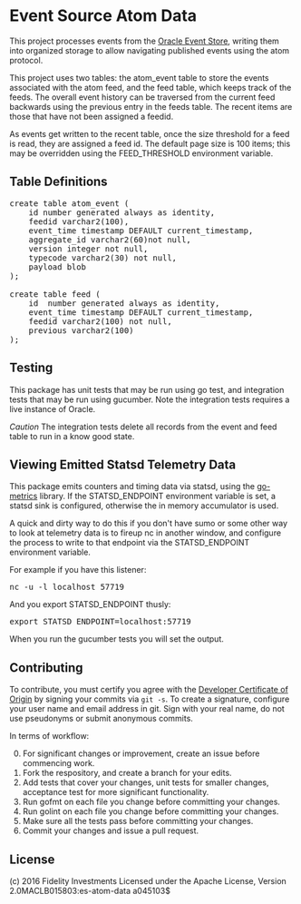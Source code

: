 # Event Source Atom Data

This project processes events from the [Oracle Event Store](https://github.com/xtracdev/oraeventstore),
writing them into organized storage to allow navigating published events
using the atom protocol.

This project uses two tables: the atom_event table to store the events
associated with the atom feed, and the feed table, which keeps track of the 
feeds. The overall event history can be traversed from the current feed
backwards using the previous entry in the feeds table. The recent items
are those that have not been assigned a feedid.

As events get written to the recent table, once the size threshold for a feed is read,
they are assigned a feed id. The default page size is 100 items; this may be
overridden using the FEED_THRESHOLD environment variable.

## Table Definitions

<pre>
create table atom_event (
    id number generated always as identity,
    feedid varchar2(100),
    event_time timestamp DEFAULT current_timestamp,
    aggregate_id varchar2(60)not null,
    version integer not null,
    typecode varchar2(30) not null,
    payload blob
);

create table feed (
    id  number generated always as identity,
    event_time timestamp DEFAULT current_timestamp,
    feedid varchar2(100) not null,
    previous varchar2(100)
);
</pre>

## Testing

This package has unit tests that may be run using go test, and integration
tests that may be run using gucumber. Note the integration tests requires
a live instance of Oracle.

*Caution* The integration tests delete all records from the event and 
feed table to run in a know good state.

## Viewing Emitted Statsd Telemetry Data

This package emits counters and timing data via statsd, using the
[go-metrics](https://github.com/armon/go-metrics) library. If the
STATSD_ENDPOINT environment variable is set, a statsd sink is 
configured, otherwise the in memory accumulator is used.

A quick and dirty way to do this if you don't have sumo or some other way to look
at telemetry data is to fireup nc in another window, and configure the 
process to write to that endpoint via the STATSD_ENDPOINT environment 
variable.

For example if you have this listener:

<pre>
nc -u -l localhost 57719
</pre>

And you export STATSD_ENDPOINT thusly:

<pre>
export STATSD_ENDPOINT=localhost:57719
</pre>

When you run the gucumber tests you will set the output.

## Contributing

To contribute, you must certify you agree with the [Developer Certificate of Origin](http://developercertificate.org/)
by signing your commits via `git -s`. To create a signature, configure your user name and email address in git.
Sign with your real name, do not use pseudonyms or submit anonymous commits.


In terms of workflow:

0. For significant changes or improvement, create an issue before commencing work.
1. Fork the respository, and create a branch for your edits.
2. Add tests that cover your changes, unit tests for smaller changes, acceptance test
for more significant functionality.
3. Run gofmt on each file you change before committing your changes.
4. Run golint on each file you change before committing your changes.
5. Make sure all the tests pass before committing your changes.
6. Commit your changes and issue a pull request.

## License

(c) 2016 Fidelity Investments
Licensed under the Apache License, Version 2.0MACLB015803:es-atom-data a045103$ 